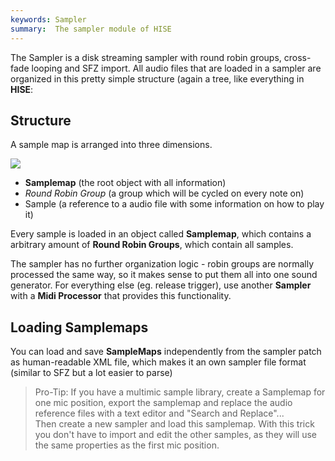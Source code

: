 ```yaml
---
keywords: Sampler
summary:  The sampler module of HISE
---
```


The Sampler is a disk streaming sampler with round robin groups, cross-fade looping and SFZ import. 
All audio files that are loaded in a sampler are organized in this pretty simple structure (again a tree, like everything in **HISE**:

## Structure

A sample map is arranged into three dimensions.

![](/images/custom/samplemapaxis.svg:600px)

- **Samplemap** (the root object with all information)
- *Round Robin Group*  (a group which will be cycled on every note on)
- Sample (a reference to a audio file with some information on how to play it)

Every sample is loaded in an object called **Samplemap**, which contains a arbitrary amount of **Round Robin Groups**, which contain all samples.

The sampler has no further organization logic - robin groups are normally processed the same way, so it makes sense to put them all into one sound generator. For everything else (eg. release trigger), use another **Sampler** with a **Midi Processor** that provides this functionality.


## Loading Samplemaps

You can load and save **SampleMaps** independently from the sampler patch as human-readable XML file, which makes it an own sampler file format (similar to SFZ but a lot easier to parse)

> Pro-Tip: If you have a multimic sample library, create a Samplemap for one mic position, export the samplemap and replace the audio reference files with a text editor and "Search and Replace"...  
> Then create a new sampler and load this samplemap. With this trick you don't have to import and edit the other samples, as they will use the same properties as the first mic position.  



